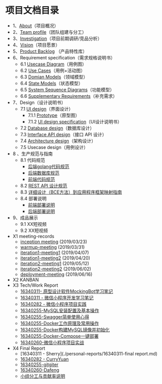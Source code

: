 # 项目文档目录
- 1、[About](about.md)（项目概况）
- 2、[Team profile](team-profile.md)（团队组建与分工）
- 3、[Investigation](产品调研文档_v1.0.md)（项目前期调研/竞品分析）
- 4、[Vision](vision.md)（项目愿景）
- 5、[Product Backlog](product_backlog.md) （产品特性库）
- 6、Requirement specification（需求规格说明书）
    - 6.1 [Usecase Diagram](use-case/README.md#用例图)（用例图）
    - 6.2 [Use Cases](use-case/README.md#用例)（用例+活动图）
    - 6.3 [Domian Models](domain-model/README.md)（领域模型）
    - 6.4 [State Models](state-models/README.md)（状态模型）
    - 6.5 [System Sequence Diagrams](SSD/README.md)（功能模型）
    - 6.6 [Supplementary Requirements](supplementary_requirements.md)（补充需求）
- 7、Design（设计说明书）
    - 7.1 [UI design](https://org.modao.cc/app/f0ebac717798611817ec540d3532bab4#screen=sB92589E8A31557559884765)（界面设计）
      - 7.1.1 [Prototype](https://org.modao.cc/app/f0ebac717798611817ec540d3532bab4#screen=sB92589E8A31557559884765)（原型图）
      - 7.1.2 [UI design specification](./ui-design.md)（UI设计说明书）
    - 7.2 [Database design](imgs/db_design.png)（数据库设计）
    - 7.3 [Interface API design](api/README.md)（接口 API 设计）
    - 7.4 [Architecture design](SAD/SAD.md)（架构设计）
    - 7.5 Usecase design（用例设计）
- 8 、生产规范与指南
    - 8.1 代码规范
      - [后端golang代码规范](后端代码规范.md#go语言编写规范)
      - [后端数据库规范](后端代码规范.md#数据库规范)
      - [前端代码规范](前端代码规范.md)
    - 8.2 [REST API 设计规范](后端代码规范.md#接口规范)
    - 8.3 [详细设计（BCE方法）到应用程序框架映射指南](BCE.md)
    - 8.4 部署说明
      - [前端部署说明](https://github.com/swsad-dalaotelephone/miniProgram/blob/master/README.md)
      - [后端部署说明](https://github.com/swsad-dalaotelephone/Server/blob/master/README.md)
- 9、成品展示
    - 9.1 XX短视频
    - 9.2 XX短视频
- X1 meeting-records
    - [inception meeting](./meeting-record/inception-meeting) (2019/03/23)
    - [warmup-meeting](./meeting-record/warmup-meeting) (2019/03/31)
    - [iteration1-meeting1](./meeting-record/iteration1-meeting1) (2019/04/07)
    - [iteration1-meeting2](./meeting-record/iteration1-meeting2) (2019/04/20)
    - [iteration2-meeting1](./meeting-record/iteration2-meeting1) (2019/05/12)
    - [iteration2-meeting2](./meeting-record/iteration2-meeting2) (2019/06/02)
    - [deployment-meeting](./meeting-record/deployment-meeting) (2019/06/16)
- X2 KANBAN
- X3 Tech/Work Report
    - [16340311- 原型设计软件MockingBot学习笔记](https://yuandi-sherry.github.io/2019/05/18/原型设计软件MockingBot学习笔记/)
    - [16340311 - 微信小程序开发学习笔记](https://yuandi-sherry.github.io/2019/06/27/微信小程序开发学习笔记/)
    - [16340282 - 微信小程序项目实践](<https://blog.csdn.net/happy990/article/details/93785010>)
    - [16340255-MySQL安装配置及基本操作](https://gitgiter.github.io/2019/06/18/MySQL安装配置及基本操作)
    - [16340255-Swagger简单使用心得](https://gitgiter.github.io/2019/06/01/Swagger简单使用心得)
    - [16340255-Docker工作原理及常用操作](https://gitgiter.github.io/2019/06/26/Docker工作原理及常用操作)
    - [16340255-Docker构建MySQL镜像并初始化](https://gitgiter.github.io/2019/06/29/Docker构建MySQL镜像并初始化)
    - [16340255-Docker-Compose一键部署](https://gitgiter.github.io/2019/06/30/Docker-Compose一键部署)
    - [16340260-微信小程序项目实战](https://blog.csdn.net/DaF_alex/article/details/94325403)
- X4 Final Report
    - [16340311 - Sherry](./personal-reports/16340311-final report.md)
    - [16340282 - CurryYuan](<https://blog.csdn.net/happy990/article/details/94300713>)
    - [16340255-gitgiter](./personal-reports/16340255-gitgiter.md)
    - [16340260-Dafeng](./personal-reports/16340260-dafeng.md)
    - [小组分工与贡献率说明](./小组分工与贡献率说明.md)
